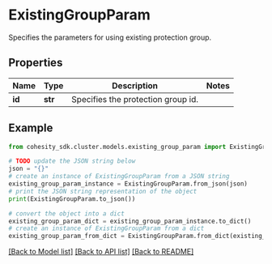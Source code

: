 # ExistingGroupParam

Specifies the parameters for using existing protection group.

## Properties

Name | Type | Description | Notes
------------ | ------------- | ------------- | -------------
**id** | **str** | Specifies the protection group id. | 

## Example

```python
from cohesity_sdk.cluster.models.existing_group_param import ExistingGroupParam

# TODO update the JSON string below
json = "{}"
# create an instance of ExistingGroupParam from a JSON string
existing_group_param_instance = ExistingGroupParam.from_json(json)
# print the JSON string representation of the object
print(ExistingGroupParam.to_json())

# convert the object into a dict
existing_group_param_dict = existing_group_param_instance.to_dict()
# create an instance of ExistingGroupParam from a dict
existing_group_param_from_dict = ExistingGroupParam.from_dict(existing_group_param_dict)
```
[[Back to Model list]](../README.md#documentation-for-models) [[Back to API list]](../README.md#documentation-for-api-endpoints) [[Back to README]](../README.md)


